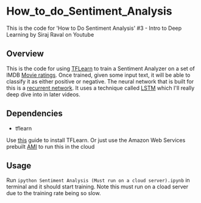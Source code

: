# How_to_do_Sentiment_Analysis
This is the code for 'How to Do Sentiment Analysis' #3 - Intro to Deep Learning by Siraj Raval on Youtube


## Overview

This is the code for using [TFLearn](http://tflearn.org/) to train a Sentiment Analyzer on a set of IMDB [Movie ratings](https://www.kaggle.com/deepmatrix/imdb-5000-movie-dataset). Once trained, given some input text, it will be able to classify it as either positive or negative. The neural network that is built for this is a [recurrent network](https://en.wikipedia.org/wiki/Recurrent_neural_network). It uses a technique called [LSTM](http://colah.github.io/posts/2015-08-Understanding-LSTMs/) which I'll really deep dive into in later videos.

## Dependencies

* tflearn

Use [this](http://tflearn.org/installation/) guide to install TFLearn. Or just use the Amazon Web Services prebuilt [AMI](https://aws.amazon.com/marketplace/pp/B01EYKBEQ0/ref=_ptnr_wp_blog_post) to run this in the cloud


## Usage

Run ``ipython Sentiment Analysis (Must run on a cloud server).ipynb`` in terminal and it should start training. Note this must run on a cload server due to the training rate being so slow.